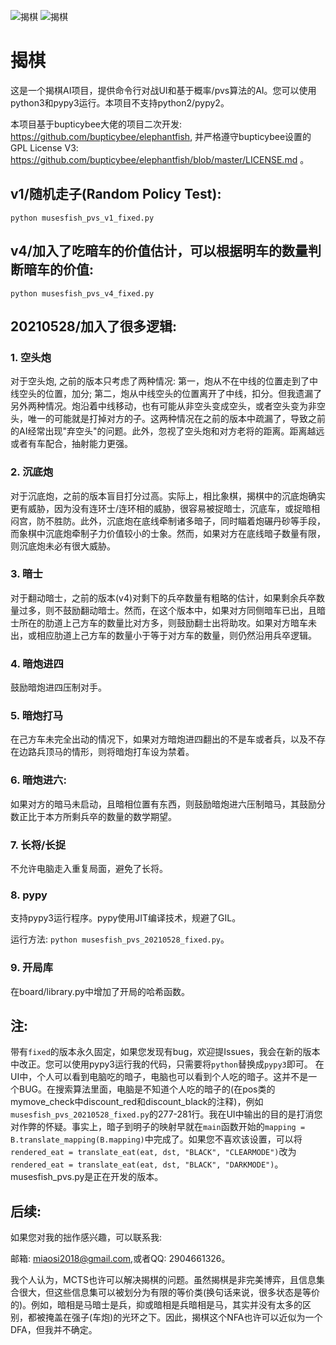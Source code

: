 ![揭棋](https://img.shields.io/badge/Jieqi-python3-brightgreen)
![揭棋](https://img.shields.io/badge/Jieqi-pypy3-blue)

# 揭棋

这是一个揭棋AI项目，提供命令行对战UI和基于概率/pvs算法的AI。您可以使用python3和pypy3运行。本项目不支持python2/pypy2。

本项目基于bupticybee大佬的项目二次开发: https://github.com/bupticybee/elephantfish, 并严格遵守bupticybee设置的GPL License V3: https://github.com/bupticybee/elephantfish/blob/master/LICENSE.md 。

## v1/随机走子(Random Policy Test): 
`python musesfish_pvs_v1_fixed.py`

## v4/加入了吃暗车的价值估计，可以根据明车的数量判断暗车的价值: 

`python musesfish_pvs_v4_fixed.py`

## 20210528/加入了很多逻辑:

### 1. 空头炮

对于空头炮, 之前的版本只考虑了两种情况: 第一，炮从不在中线的位置走到了中线空头的位置，加分; 第二，炮从中线空头的位置离开了中线，扣分。但我遗漏了另外两种情况。炮沿着中线移动，也有可能从非空头变成空头，或者空头变为非空头，唯一的可能就是打掉对方的子。这两种情况在之前的版本中疏漏了，导致之前的AI经常出现"弃空头"的问题。此外，忽视了空头炮和对方老将的距离。距离越远或者有车配合，抽射能力更强。

### 2. 沉底炮

对于沉底炮，之前的版本盲目打分过高。实际上，相比象棋，揭棋中的沉底炮确实更有威胁，因为没有连环士/连环相的威胁，很容易被捉暗士，沉底车，或捉暗相闷宫，防不胜防。此外，沉底炮在底线牵制诸多暗子，同时瞄着炮碾丹砂等手段，而象棋中沉底炮牵制子力价值较小的士象。然而，如果对方在底线暗子数量有限，则沉底炮未必有很大威胁。

### 3. 暗士

对于翻动暗士，之前的版本(v4)对剩下的兵卒数量有粗略的估计，如果剩余兵卒数量过多，则不鼓励翻动暗士。然而，在这个版本中，如果对方同侧暗车已出，且暗士所在的肋道上己方车的数量比对方多，则鼓励翻士出将助攻。如果对方暗车未出，或相应肋道上己方车的数量小于等于对方车的数量，则仍然沿用兵卒逻辑。

### 4. 暗炮进四

鼓励暗炮进四压制对手。

### 5. 暗炮打马

在己方车未完全出动的情况下，如果对方暗炮进四翻出的不是车或者兵，以及不存在边路兵顶马的情形，则将暗炮打车设为禁着。

### 6. 暗炮进六:

如果对方的暗马未启动，且暗相位置有东西，则鼓励暗炮进六压制暗马，其鼓励分数正比于本方所剩兵卒的数量的数学期望。

### 7. 长将/长捉

不允许电脑走入重复局面，避免了长将。

### 8. pypy

支持pypy3运行程序。pypy使用JIT编译技术，规避了GIL。

运行方法: `python musesfish_pvs_20210528_fixed.py`。

### 9. 开局库

在board/library.py中增加了开局的哈希函数。

## 注:
带有`fixed`的版本永久固定，如果您发现有bug，欢迎提Issues，我会在新的版本中改正。您可以使用pypy3运行我的代码，只需要将`python`替换成`pypy3`即可。
在UI中，个人可以看到电脑吃的暗子，电脑也可以看到个人吃的暗子。这并不是一个BUG。在搜索算法里面，电脑是不知道个人吃的暗子的(在pos类的mymove_check中discount_red和discount_black的注释)，例如`musesfish_pvs_20210528_fixed.py`的277-281行。我在UI中输出的目的是打消您对作弊的怀疑。事实上，暗子到明子的映射早就在`main`函数开始的`mapping = B.translate_mapping(B.mapping)`中完成了。如果您不喜欢该设置，可以将`rendered_eat = translate_eat(eat, dst, "BLACK", "CLEARMODE")`改为`rendered_eat = translate_eat(eat, dst, "BLACK", "DARKMODE")`。musesfish_pvs.py是正在开发的版本。

## 后续:
如果您对我的拙作感兴趣，可以联系我:

邮箱: miaosi2018@gmail.com,或者QQ: 2904661326。

我个人认为，MCTS也许可以解决揭棋的问题。虽然揭棋是非完美博弈，且信息集合很大，但这些信息集可以被划分为有限的等价类(换句话来说，很多状态是等价的)。例如，暗相是马暗士是兵，抑或暗相是兵暗相是马，其实并没有太多的区别，都被掩盖在强子(车炮)的光环之下。因此，揭棋这个NFA也许可以近似为一个DFA，但我并不确定。
